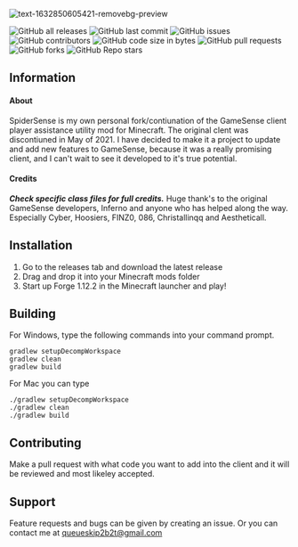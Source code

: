 <!-- PROJECT TITLE -->
![text-1632850605421-removebg-preview](https://user-images.githubusercontent.com/90464553/135137515-6f79ff51-c026-43ca-a54e-1c1c6336996c.png)

![GitHub all releases](https://img.shields.io/github/downloads/hausemasterissue/spidersense/total?logo=github) ![GitHub last commit](https://img.shields.io/github/last-commit/hausemasterissue/spidersense?logo=github) ![GitHub issues](https://img.shields.io/github/issues/hausemasterissue/spidersense?logo=Github) ![GitHub contributors](https://img.shields.io/github/contributors/hausemasterissue/spidersense?logo=github) ![GitHub code size in bytes](https://img.shields.io/github/languages/code-size/hausemasterissue/spidersense?logo=github) ![GitHub pull requests](https://img.shields.io/github/issues-pr/hausemasterissue/spidersense?logo=github) ![GitHub forks](https://img.shields.io/github/forks/hausemasterissue/spidersense?logo=github) ![GitHub Repo stars](https://img.shields.io/github/stars/hausemasterissue/spidersense?logo=github)

<!-- INFORMATION -->
## Information

#### About
SpiderSense is my own personal fork/contiunation of the GameSense client player assistance utility mod for Minecraft. The original clent was discontiuned in May of 2021. I have decided to make it a project to update and add new features to GameSense, because it was a really promising client, and I can't wait to see it developed to it's true potential.

#### Credits
***Check specific class files for full credits.***
Huge thank's to the original GameSense developers, Inferno and anyone who has helped along the way. Especially Cyber, Hoosiers, FINZ0, 086, Christallinqq and Aestheticall.

<!-- INSTALLATION -->
## Installation
1. Go to the releases tab and download the latest release
2. Drag and drop it into your Minecraft mods folder
3. Start up Forge 1.12.2 in the Minecraft launcher and play!

## Building
For Windows, type the following commands into your command prompt.
```
gradlew setupDecompWorkspace
gradlew clean
gradlew build
```
For Mac you can type
```
./gradlew setupDecompWorkspace
./gradlew clean
./gradlew build
```

<!-- CONTRIBUTING -->
## Contributing
Make a pull request with what code you want to add into the client and it will be reviewed and most likeley accepted.


<!-- SUPPORT -->
## Support
Feature requests and bugs can be given by creating an issue. Or you can contact me at queueskip2b2t@gmail.com



